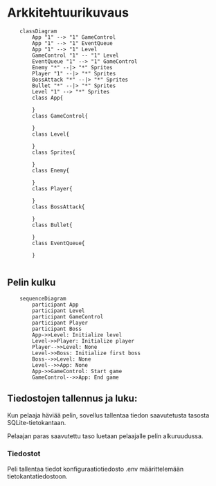 # Arkkitehtuurikuvaus

```mermaid
    classDiagram
        App "1" --> "1" GameControl
        App "1" --> "1" EventQueue
        App "1" --> "1" Level
        GameControl "1" -- "1" Level
        EventQueue "1" --> "1" GameControl
        Enemy "*" --|> "*" Sprites
        Player "1" --|> "*" Sprites
        BossAttack "*" --|> "*" Sprites
        Bullet "*" --|> "*" Sprites
        Level "1" --> "*" Sprites
        class App{
            
        }
        class GameControl{

        }
        class Level{

        }
        class Sprites{

        }
        class Enemy{

        }
        class Player{
            
        }
        class BossAttack{
        
        }
        class Bullet{
        
        }
        class EventQueue{
        
        }
        
```
## Pelin kulku
```mermaid
    sequenceDiagram
        participant App
        participant Level
        participant GameControl
        participant Player
        participant Boss
        App->>Level: Initialize level
        Level->>Player: Initialize player
        Player-->>Level: None
        Level->>Boss: Initialize first boss
        Boss-->>Level: None
        Level-->>App: None
        App->>GameControl: Start game
        GameControl-->>App: End game
```

## Tiedostojen tallennus ja luku:
Kun pelaaja häviää pelin, sovellus tallentaa tiedon saavutetusta tasosta SQLite-tietokantaan.

Pelaajan paras saavutettu taso luetaan pelaajalle pelin alkuruudussa.

### Tiedostot

Peli tallentaa tiedot konfiguraatiotiedosto .env määrittelemään tietokantatiedostoon.

